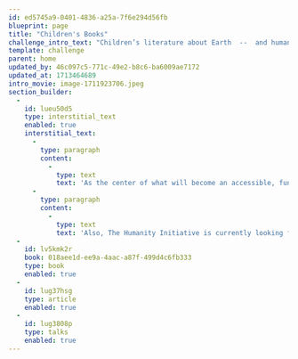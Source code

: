 ```yaml
---
id: ed5745a9-0401-4836-a25a-7f6e294d56fb
blueprint: page
title: "Children's Books"
challenge_intro_text: "Children’s literature about Earth  --  and humanity's many challenges  --  has become increasingly popular over the last ten years. New books cover changes the planet is undergoing; the necessity of caring for it and our wildlife; human rights; sports; cultural differences; and a variety of other “non-fiction” concerns."
template: challenge
parent: home
updated_by: 46c097c5-771c-49e2-b8c6-ba6009ae7172
updated_at: 1713464689
intro_movie: image-1711923706.jpeg
section_builder:
  -
    id: lueu50d5
    type: interstitial_text
    enabled: true
    interstitial_text:
      -
        type: paragraph
        content:
          -
            type: text
            text: 'As the center of what will become an accessible, fun and instructive oasis for children, here is our collection of the best of children’s literature.  '
      -
        type: paragraph
        content:
          -
            type: text
            text: 'Also, The Humanity Initiative is currently looking for an intern to help expand this collection across the continents. Please contact peace@humanity.org if you are interested in applying. '
  -
    id: lv5kmk2r
    book: 018aee1d-ee9a-4aac-a87f-499d4c6fb333
    type: book
    enabled: true
  -
    id: lug37hsg
    type: article
    enabled: true
  -
    id: lug3808p
    type: talks
    enabled: true
---
```

